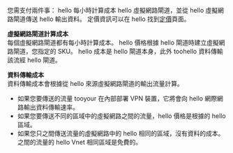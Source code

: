 您需支付兩件事： hello 每小時計算成本 hello 虛擬網路閘道，並從 hello 虛擬網路閘道傳送 hello 輸出資料。 定價資訊可以在 hello 找到[定價](https://azure.microsoft.com/pricing/details/vpn-gateway)頁面。

**虛擬網路閘道計算成本**<br>每個虛擬網路閘道都有每小時計算成本。 hello 價格根據 hello 閘道時建立虛擬網路閘道，您指定的 SKU。 hello 成本是 hello 閘道本身，此外 toohello 資料傳輸該流經 hello 閘道。

**資料傳輸成本**<br>資料傳輸成本會根據從 hello 來源虛擬網路閘道的輸出流量計算。

* 如果您要傳送的流量 tooyour 在內部部署 VPN 裝置，它將會向 hello 網際網路輸出資料傳輸速率。
* 如果您要傳送不同的區域中的虛擬網路之間的流量，hello 價格是根據的 hello 區域。
* 如果您只之間傳送流量的虛擬網路中的 hello 相同的區域，沒有資料的成本。 之間的流量的 hello Vnet 相同區域是免費的。

